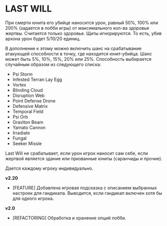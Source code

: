 # LAST WILL

При смерти юнита его убийце наносится урон, равный 50%, 100% или 200% (задается в лобби игры) от максимального кол-ва здоровья жертвы. Считается только здоровье. Щиты игнорируются. То есть, убив архона урон будет 5/10/20 единиц. 

В дополнение к этому можно включить шанс на срабатывание атакующей способности в точку, где находится юнит-убийца. Шанс может быть 5%, 10%, 15%, 20% или 25%. Способность выбирается случайным образом из следующего списка:

* Psi Storm 
* Infested Terran Lay Egg
* Vortex
* Blinding Cloud
* Disruption Web
* Point Defense Drone
* Defensive Matrix
* Temporal Field
* Psi Orb
* Graviton Beam
* Yamato Cannon
* Irradiate
* Fungal
* Seeker Missle

Last Will не срабатывает, если урон игрок наносит сам себе, если жертвой является здание или призванные юниты (саранчиды и прочие).

Дается каждому игроку индивидуально.

**v2.20**

* [FEATURE] Добавлена игровая подсказка с описанием выбранных настроек для гандикапа. Выводится, если гандикап включен хотя бы для одного игрока.

**v2.0**

* [REFACTORING] Обработка и хранение опций лобби.
